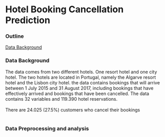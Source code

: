 # Hotel Booking Cancellation Prediction
### Outline
[Data Background](https://github.com/vinahuang97/final_project_data_science?tab=readme-ov-file#data-background)




### Data Background
The data comes from two different hotels. One resort hotel and one city hotel. The two hotels are located in Portugal, namely the Algarve resort hotel and the Lisbon city hotel. the data contains bookings that will arrive between 1 July 2015 and 31 August 2017, including bookings that have effectively arrived and bookings that have been cancelled. The data contains 32 variables and 119.390 hotel reservations.</br>
</br>
There are 24.025 (27.5%) customers who cancel their bookings</br>
</br>
### Data Preprocessing and analysis
